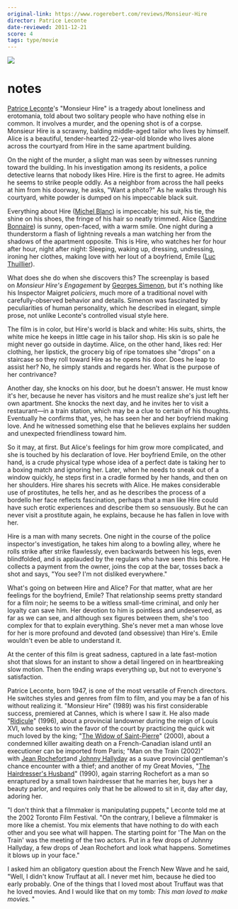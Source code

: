 ```yaml
---
original-link: https://www.rogerebert.com/reviews/Monsieur-Hire
director: Patrice Leconte
date-reviewed: 2011-12-21
score: 4
tags: type/movie
---
```


![](https://s3.amazonaws.com/static.rogerebert.com/uploads/review/primary_image/reviews/Monsieur-Hire/EB20121221REVIEWS08121229998AR.jpg)

# notes

[Patrice Leconte](https://www.rogerebert.com/cast-and-crew/patrice-leconte)'s "Monsieur Hire" is a tragedy about loneliness and erotomania, told about two solitary people who have nothing else in common. It involves a murder, and the opening shot is of a corpse. Monsieur Hire is a scrawny, balding middle-aged tailor who lives by himself. Alice is a beautiful, tender-hearted 22-year-old blonde who lives alone across the courtyard from Hire in the same apartment building.

On the night of the murder, a slight man was seen by witnesses running toward the building. In his investigation among its residents, a police detective learns that nobody likes Hire. Hire is the first to agree. He admits he seems to strike people oddly. As a neighbor from across the hall peeks at him from his doorway, he asks, "Want a photo?" As he walks through his courtyard, white powder is dumped on his impeccable black suit.  

Everything about Hire ([Michel Blanc](https://www.rogerebert.com/cast-and-crew/michel-blanc)) is impeccable; his suit, his tie, the shine on his shoes, the fringe of his hair so neatly trimmed. Alice ([Sandrine Bonnaire](https://www.rogerebert.com/cast-and-crew/sandrine-bonnaire)) is sunny, open-faced, with a warm smile. One night during a thunderstorm a flash of lightning reveals a man watching her from the shadows of the apartment opposite. This is Hire, who watches her for hour after hour, night after night: Sleeping, waking up, dressing, undressing, ironing her clothes, making love with her lout of a boyfriend, Emile ([Luc Thuillier](https://www.rogerebert.com/cast-and-crew/luc-thuillier)).  

What does she do when she discovers this? The screenplay is based on _Monsieur Hire's Engagement_ by [Georges Simenon](https://www.rogerebert.com/cast-and-crew/georges-simenon), but it's nothing like his Inspector Maigret _policiers_, much more of a traditional novel with carefully-observed behavior and details. Simenon was fascinated by peculiarities of human personality, which he described in elegant, simple prose, not unlike Leconte's controlled visual style here.

The film is in color, but Hire's world is black and white: His suits, shirts, the white mice he keeps in little cage in his tailor shop. His skin is so pale he might never go outside in daytime. Alice, on the other hand, likes red: Her clothing, her lipstick, the grocery big of ripe tomatoes she "drops" on a staircase so they roll toward Hire as he opens his door. Does he leap to assist her? No, he simply stands and regards her. What is the purpose of her contrivance?  

Another day, she knocks on his door, but he doesn't answer. He must know it's her, because he never has visitors and he must realize she's just left her own apartment. She knocks the next day, and he invites her to visit a restaurant—in a train station, which may be a clue to certain of his thoughts. Eventually he confirms that, yes, he has seen her and her boyfriend making love. And he witnessed something else that he believes explains her sudden and unexpected friendliness toward him.

So it may, at first. But Alice's feelings for him grow more complicated, and she is touched by his declaration of love. Her boyfriend Emile, on the other hand, is a crude physical type whose idea of a perfect date is taking her to a boxing match and ignoring her. Later, when he needs to sneak out of a window quickly, he steps first in a cradle formed by her hands, and then on her shoulders. Hire shares his secrets with Alice. He makes considerable use of prostitutes, he tells her, and as he describes the process of a bordello her face reflects fascination, perhaps that a man like Hire could have such erotic experiences and describe them so sensuously. But he can never visit a prostitute again, he explains, because he has fallen in love with her.

Hire is a man with many secrets. One night in the course of the police inspector's investigation, he takes him along to a bowling alley, where he rolls strike after strike flawlessly, even backwards between his legs, even blindfolded, and is applauded by the regulars who have seen this before. He collects a payment from the owner, joins the cop at the bar, tosses back a shot and says, "You see? I'm not disliked everywhere."

What's going on between Hire and Alice? For that matter, what are her feelings for the boyfriend, Emile? That relationship seems pretty standard for a film noir; he seems to be a witless small-time criminal, and only her loyalty can save him. Her devotion to him is pointless and undeserved, as far as we can see, and although sex figures between them, she's too complex for that to explain everything. She's never met a man whose love for her is more profound and devoted (and obsessive) than Hire's. Emile wouldn't even be able to understand it.

At the center of this film is great sadness, captured in a late fast-motion shot that slows for an instant to show a detail lingered on in heartbreaking slow motion. Then the ending wraps everything up, but not to everyone's satisfaction.

Patrice Leconte, born 1947, is one of the most versatile of French directors. He switches styles and genres from film to film, and you may be a fan of his without realizing it. "Monsieur Hire" (1989) was his first considerable success, premiered at Cannes, which is where I saw it. He also made "[Ridicule](https://www.rogerebert.com/reviews/ridicule-1996)" (1996), about a provincial landowner during the reign of Louis XVI, who seeks to win the favor of the court by practicing the quick wit much loved by the king; "[The Widow of Saint-Pierre](https://www.rogerebert.com/reviews/the-widow-of-st-pierre-2001)" (2000), about a condemned killer awaiting death on a French-Canadian island until an executioner can be imported from Paris; "Man on the Train (2002)" with [Jean Rochefort](https://www.rogerebert.com/cast-and-crew/jean-rochefort)and [Johnny Hallyday](https://www.rogerebert.com/cast-and-crew/johnny-hallyday) as a suave provincial gentleman's chance encounter with a thief; and another of my Great Movies, "[The Hairdresser's Husband](https://www.rogerebert.com/reviews/the-hairdressers-husband-1990)" (1990), again starring Rochefort as a man so enraptured by a small town hairdresser that he marries her, buys her a beauty parlor, and requires only that he be allowed to sit in it, day after day, adoring her.  

"I don't think that a filmmaker is manipulating puppets," Leconte told me at the 2002 Toronto Film Festival. "On the contrary, I believe a filmmaker is more like a chemist. You mix elements that have nothing to do with each other and you see what will happen. The starting point for 'The Man on the Train' was the meeting of the two actors. Put in a few drops of Johnny Hallyday, a few drops of Jean Rochefort and look what happens. Sometimes it blows up in your face."

I asked him an obligatory question about the French New Wave and he said, "Well, I didn't know Truffaut at all. I never met him, because he died too early probably. One of the things that I loved most about Truffaut was that he loved movies. And I would like that on my tomb: _This man loved to make movies._ "